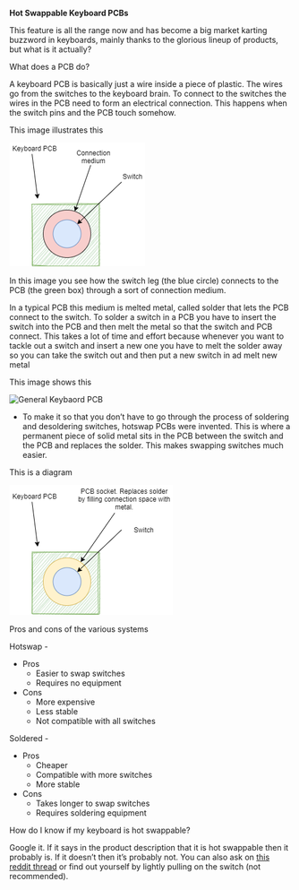
**Hot Swappable Keyboard PCBs**

This feature is all the range now and has become a big market karting buzzword in keyboards, mainly thanks to the glorious lineup of products, but what is it actually?

What does a PCB do?

A keyboard PCB is basically just a wire inside a piece of plastic. The wires go from the switches to the keyboard brain. To connect to the switches the wires in the PCB need to form an electrical connection. This happens when the switch pins and the PCB touch somehow. 

 

This image illustrates this

 ![General Keybaord PCB](/images/aa.png)


In this image you see how the switch leg (the blue circle) connects to the PCB (the green box) through a sort of connection medium. 

In a typical PCB this medium is melted metal, called solder that lets the PCB connect to the switch. To solder a switch in a PCB you have to insert the switch into the PCB and then melt the metal so that the switch and PCB connect. This takes a lot of time and effort because whenever you want to tackle out a switch and insert a new one you have to melt the solder away so you can take the switch out and then put a new switch in ad melt new metal

This image shows this


 ![General Keybaord PCB](/images/solder.png)


*   To make it so that you don’t have to go through the process of soldering and desoldering switches, hotswap PCBs were invented. This is where a permanent piece of solid metal sits in the PCB between the switch and the PCB and replaces the solder. This makes swapping switches much easier. 

This is a diagram


 ![General Keybaord PCB](/images/hotswap_pcb.png)


Pros and cons of the various systems

Hotswap - 



*   Pros
    *   Easier to swap switches
    *   Requires no equipment
*   Cons
    *   More expensive
    *   Less stable
    *   Not compatible with all switches

Soldered - 



*   Pros
    *   Cheaper
    *   Compatible with more switches
    *   More stable
*   Cons	
    *   Takes longer to swap switches
    *   Requires soldering equipment

How do I know if my keyboard is hot swappable?

Google it. If it says in the product description that it is hot swappable then it probably is. If it doesn’t then it’s probably not. You can also ask on [this reddit thread](https://www.reddit.com/r/MechanicalKeyboards/comments/knnflb/rmechanicalkeyboards_ask_any_question_get_an/) or find out yourself by lightly pulling on the switch (not recommended).
